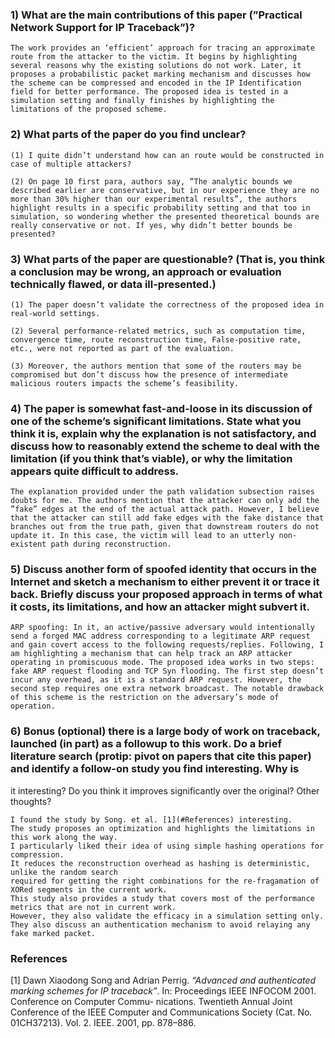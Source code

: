 ### 1) What are the main contributions of this paper (”Practical Network Support for IP Traceback”)?
    The work provides an ‘efficient’ approach for tracing an approximate route from the attacker to the victim. It begins by highlighting several reasons why the existing solutions do not work. Later, it proposes a probabilistic packet marking mechanism and discusses how the scheme can be compressed and encoded in the IP Identification field for better performance. The proposed idea is tested in a simulation setting and finally finishes by highlighting the limitations of the proposed scheme.

### 2) What parts of the paper do you find unclear?
    (1) I quite didn’t understand how can an route would be constructed in case of multiple attackers?

    (2) On page 10 first para, authors say, ”The analytic bounds we described earlier are conservative, but in our experience they are no more than 30% higher than our experimental results”, the authors highlight results in a specific probability setting and that too in simulation, so wondering whether the presented theoretical bounds are really conservative or not. If yes, why didn’t better bounds be presented?

### 3) What parts of the paper are questionable? (That is, you think a conclusion may be wrong, an approach or evaluation technically flawed, or data ill-presented.)
    (1) The paper doesn’t validate the correctness of the proposed idea in real-world settings.

    (2) Several performance-related metrics, such as computation time, convergence time, route reconstruction time, False-positive rate, etc., were not reported as part of the evaluation.
    
    (3) Moreover, the authors mention that some of the routers may be compromised but don’t discuss how the presence of intermediate malicious routers impacts the scheme’s feasibility.

### 4) The paper is somewhat fast-and-loose in its discussion of one of the scheme’s significant limitations. State what you think it is, explain why the explanation is not satisfactory, and discuss how to reasonably extend the scheme to deal with the limitation (if you think that’s viable), or why the limitation appears quite difficult to address.
    The explanation provided under the path validation subsection raises doubts for me. The authors mention that the attacker can only add the ”fake” edges at the end of the actual attack path. However, I believe that the attacker can still add fake edges with the fake distance that branches out from the true path, given that downstream routers do not update it. In this case, the victim will lead to an utterly non-existent path during reconstruction.

### 5) Discuss another form of spoofed identity that occurs in the Internet and sketch a mechanism to either prevent it or trace it back. Briefly discuss your proposed approach in terms of what it costs, its limitations, and how an attacker might subvert it.

    ARP spoofing: In it, an active/passive adversary would intentionally send a forged MAC address corresponding to a legitimate ARP request and gain covert access to the following requests/replies. Following, I am highlighting a mechanism that can help track an ARP attacker operating in promiscuous mode. The proposed idea works in two steps: fake ARP request flooding and TCP Syn flooding. The first step doesn’t incur any overhead, as it is a standard ARP request. However, the second step requires one extra network broadcast. The notable drawback of this scheme is the restriction on the adversary’s mode of operation.

### 6) Bonus (optional) there is a large body of work on traceback, launched (in part) as a followup to this work. Do a brief literature search (protip: pivot on papers that cite this paper) and identify a follow-on study you find interesting. Why is
it interesting? Do you think it improves significantly over the original? Other thoughts?
    
    I found the study by Song. et al. [1](#References) interesting. 
    The study proposes an optimization and highlights the limitations in this work along the way. 
    I particularly liked their idea of using simple hashing operations for compression. 
    It reduces the reconstruction overhead as hashing is deterministic, unlike the random search 
    required for getting the right combinations for the re-fragamation of XORed segments in the current work. 
    This study also provides a study that covers most of the performance metrics that are not in current work. 
    However, they also validate the efficacy in a simulation setting only. 
    They also discuss an authentication mechanism to avoid relaying any fake marked packet.

### References

[1] Dawn Xiaodong Song and Adrian Perrig. *“Advanced and authenticated marking schemes for IP traceback”*. In: Proceedings IEEE INFOCOM 2001. Conference on Computer Commu-
nications. Twentieth Annual Joint Conference of the IEEE Computer and Communications
Society (Cat. No. 01CH37213). Vol. 2. IEEE. 2001, pp. 878–886.